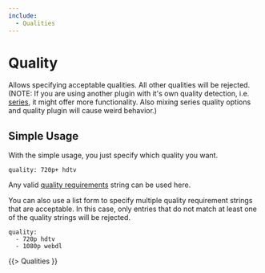 ```yaml
---
include:
  - Qualities
---
```


# Quality
Allows specifying acceptable qualities. All other qualities will be rejected. (NOTE: If you are using another plugin with it's own quality detection, i.e. [series](/series), it might offer more functionality. Also mixing series quality options and quality plugin will cause weird behavior.)

## Simple Usage
With the simple usage, you just specify which quality you want.

```
quality: 720p+ hdtv
```

Any valid [quality requirements](/Plugins/quality#Requirements) string can be used here.

You can also use a list form to specify multiple quality requirement strings that are acceptable. In this case, only entries that do not match at least one of the quality strings will be rejected.

```
quality:
  - 720p hdtv
  - 1080p webdl
```

{{> Qualities }}